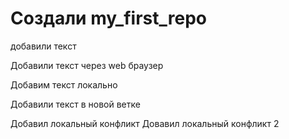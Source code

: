 ﻿# Создали my_first_repo

добавили текст

Добавили текст через web браузер

Добавим текст локально

Добавили текст в новой ветке

Добавил локальный конфликт
Довавил локальный конфликт 2
